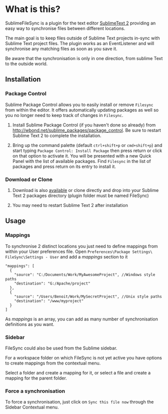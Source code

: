What is this?
=============

SublimeFileSync is a plugin for the text editor [SublimeText 2](http://www.sublimetext.com/2) providing an easy way to synchronise files between different locations.

The main goal is to keep files outside of Sublime Text projects in-sync with Sublime Text project files. The plugin works as an EventListener and will synchronise any matching files as soon as you save it.

Be aware that the synchronisation is only in one direction, from sublime Text to the outside world.

Installation
------------

### Package Control

Sublime Package Control allows you to easily install or remove `Filesync` from within the editor. It offers automatically updating packages as well so you no longer need to keep track of changes in `Filesync`.

1. Install Sublime Package Control (if you haven't done so already) from http://wbond.net/sublime_packages/package_control. Be sure to restart Sublime Text 2 to complete the installation.

2. Bring up the command palette (default `ctrl+shift+p` or `cmd+shift+p`) and start typing `Package Control: Install Package` then press return or click on that option to activate it. You will be presented with a new Quick Panel with the list of available packages. Find `Filesync` in the list of packages and press return on its entry to install it.

### Download or Clone

1. Download is also [available](https://github.com/bcharbonnier/SublimeFileSync/zipball/master "download") or clone directly and drop into your Sublime Text 2 packages directory (plugin folder must be named FileSync)

2. You may need to restart Sublime Text 2 after installation

Usage
-----

### Mappings

To synchronise 2 distinct locations you just need to define mappings from within your User preferences file. Open `Preferences\Package Settings\ FileSync\Settings - User` and add a *mappings* section to it

    "mappings": [
      {
        "source": "C:/Documents/Work/MyAwesomeProject", //Windows style paths
        "destination": "G:/Apache/project"
      },
      {
        "source": "/Users/Benoit/Work/MySecretProject", //Unix style paths
        "destination": "/www/myproject"
      }
    ]

As *mappings* is an array, you can add as many number of synchronisation definitions as you want.

### Sidebar

FileSync could also be used from the Sublime sidebar.

For a workspace folder on which FileSync is not yet active you have options to create mappings from the contextual menu.

Select a folder and create a mapping for it, or select a file and create a mapping for the parent folder.

### Force a synchronisation

To force a synchronisation, just click on `Sync this file now` through the Sidebar Contextual menu.